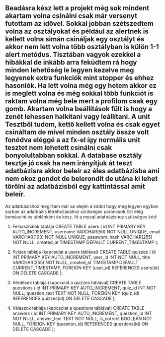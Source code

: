 Beadásra kész lett a projekt még sok mindent akartam volna csinálni csak már versenyt futottam az idővel. Sokkal jobban szétszedtem volna az osztályokat és például az alertnek is kellett volna simán csináljak egy osztályt és akkor nem lett volna több osztályban is külön 1-1 alert metódus.
Tisztában vagyok ezekkel a hibákkal de inkább arra feküdtem rá hogy minden lehetőség le legyen kezelve meg legyenek extra funkciók mint stopper és ehhez hasonlók. Ha lett volna még egy hetem akkor ez is meglett volna és még sokkal több funkciót is raktam volna még bele mert a profilom csak egy gomb.
Akartam volna beállítások fült is hogy a zenét lehessen halkítani vagy leállítani. A unit Tesztből tudom, kettő kellett volna és csak egyet csináltam de mivel minden osztály össze volt fonódva eléggé a az fx-el így normális unit tesztet nem lehetett csinálni csak bonyolultabban sokkal.
A database osztály tesztje jó csak ha nem irányítjuk át teszt adatbázisra akkor beleír az éles adatbázisba ami nem okoz gondot de belerondít de utána ki lehet törölni az adatbázisból egy kattintással amit beleír.
--------------------------------------------------------------------------------------------------------------------------------------------------------------------------------------------------------------------------------------------------------------------------------------------------------------
Az adatbázishoz megírtam már az elején a kódot hogy meg legyen egyben sorban az adatbázis létrehozásához szükséges parancsok Ezt elég bemásolni és táblánként és kész.
Itt a mysql adatbázishoz szükséges kód: 
1. Felhasználók táblája
CREATE TABLE users (
    id INT PRIMARY KEY AUTO_INCREMENT,
    username VARCHAR(50) NOT NULL UNIQUE,
    email VARCHAR(100) NOT NULL UNIQUE,
    password_hash VARCHAR(255) NOT NULL,
    created_at TIMESTAMP DEFAULT CURRENT_TIMESTAMP
);

2. Kvízek táblája (kapcsolat a users táblával)
CREATE TABLE quizzes (
    id INT PRIMARY KEY AUTO_INCREMENT,
    user_id INT NOT NULL,
    title VARCHAR(255) NOT NULL,
    created_at TIMESTAMP DEFAULT CURRENT_TIMESTAMP,
    FOREIGN KEY (user_id) REFERENCES users(id) ON DELETE CASCADE
);

3. Kérdések táblája (kapcsolat a quizzes táblával)
CREATE TABLE questions (
    id INT PRIMARY KEY AUTO_INCREMENT,
    quiz_id INT NOT NULL,
    question_text TEXT NOT NULL,
    FOREIGN KEY (quiz_id) REFERENCES quizzes(id) ON DELETE CASCADE
);

4. Válaszok táblája (kapcsolat a questions táblával)
CREATE TABLE answers (
    id INT PRIMARY KEY AUTO_INCREMENT,
    question_id INT NOT NULL,
    answer_text TEXT NOT NULL,
    is_correct BOOLEAN NOT NULL,
    FOREIGN KEY (question_id) REFERENCES questions(id) ON DELETE CASCADE
);
